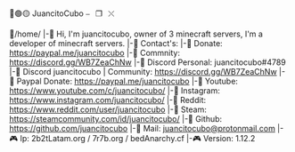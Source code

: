 🔴🟢🟡     JuancitoCubo    ⎯⠀❐⠀⤬

📁/home/
|-💎 Hi, I'm juancitocubo, owner of 3 minecraft servers, I'm a developer of minecraft servers.
|-📁 Contact's:
|-📁 Donate: https://paypal.me/juancitocubo
|-📁 Commnity: https://discord.gg/WB7ZeaChNw
|-📁 Discord Personal: juancitocubo#4789
|-📁 Discord juancitocubo | Community: https://discord.gg/WB7ZeaChNw
|-📁 Paypal Donate: https://paypal.me/juancitocubo
|-📁 Youtube: https://www.youtube.com/c/juancitocubo/
|-📁 Instagram: https://www.instagram.com/juancitocubo/
|-📁 Reddit: https://www.reddit.com/user/juancitocubo
|-📁 Steam: https://steamcommunity.com/id/juancitocubo/
|-📁 Github: https://github.com/juancitocubo
|-📁 Mail: juancitocubo@protonmail.com
|-🎮 Ip: 2b2tLatam.org / 7r7b.org / bedAnarchy.cf
|-🎮 Version: 1.12.2
